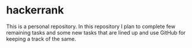 # hackerrank
This is a personal repository. In this repository I plan to complete few remaining tasks and some new tasks that are lined up and use GitHub for keeping a track of the same.
